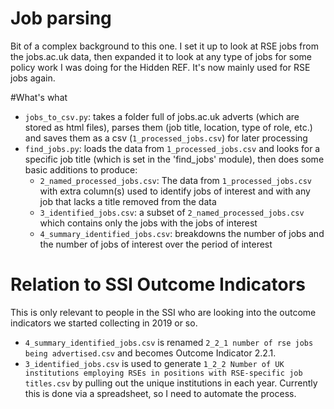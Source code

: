 # Job parsing

Bit of a complex background to this one. I set it up to look at RSE jobs from the
jobs.ac.uk data, then expanded it to look at any type of jobs for some policy work
I was doing for the Hidden REF. It's now mainly used for RSE jobs again.

#What's what

* `jobs_to_csv.py`: takes a folder full of jobs.ac.uk adverts (which are stored as html
files), parses them (job title, location, type of role, etc.) and saves them as a csv
  (`1_processed_jobs.csv`) for later processing
* `find_jobs.py`: loads the data from `1_processed_jobs.csv` and looks for a specific
job title (which is set in the 'find_jobs' module), then does some basic additions to
produce:
  * `2_named_processed_jobs.csv`: The data from `1_processed_jobs.csv` with extra
  column(s) used to identify jobs of interest and with any job that lacks a title
  removed from the data
  * `3_identified_jobs.csv`: a subset of `2_named_processed_jobs.csv` which contains
  only the jobs with the jobs of interest
  * `4_summary_identified_jobs.csv`: breakdowns the number of jobs and the number of
  jobs of interest over the period of interest

# Relation to SSI Outcome Indicators

This is only relevant to people in the SSI who are looking into the outcome indicators
we started collecting in 2019 or so.

* `4_summary_identified_jobs.csv` is renamed `2_2_1 number of rse jobs being advertised.csv`
and becomes Outcome Indicator 2.2.1. 
* `3_identified_jobs.csv` is used to generate `1_2_2 Number of UK institutions employing RSEs in positions with
RSE-specific job titles.csv` by pulling out the unique institutions in each year.
Currently this is done via a spreadsheet, so I need to automate the process.
